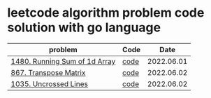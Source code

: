 # leetcode algorithm problem code solution with go language

| problem                                                                                 | Code                                                                                   | Date       |
|-----------------------------------------------------------------------------------------|----------------------------------------------------------------------------------------|------------|
| [1480. Running Sum of 1d Array](https://leetcode.com/problems/running-sum-of-1d-array/) | [code](https://github.com/DanielHit/leetcode-go/blob/main/src/array/missing_number.go) | 2022.06.01 |
| [867. Transpose Matrix](https://leetcode.com/problems/transpose-matrix/)                | [code](https://github.com/DanielHit/leetcode-go/blob/main/src/array/transpose.go)      | 2022.06.02 |
| [1035. Uncrossed Lines](https://leetcode.com/problems/uncrossed-lines/)                 | [code](https://github.com/DanielHit/leetcode-go/blob/main/src/dp/maxUncrossedLines.go) | 2022.06.02 |
